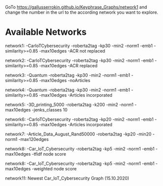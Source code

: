 GoTo https://gallusserrokin.github.io/Keyphrase_Graphs/network1 and change the number in the url to the according network you want to explore.

# Available Networks

network1: -CarIoTCybersecurity -roberta2tag -kp30 -min2 -norm1 -emb1 -similarity>=0.85 -max10edges -ACR not replaced

network2: -CarIoTCybersecurity -roberta2tag -kp30 -min2 -norm1 -emb1 -similarity>=0.85 -max10edges -ACR replaced

network3: -Quantum -roberta2tag -kp30 -min2 -norm1 -emb1 -similarity>=0.85 -max10edges -noArticles

network4: -Quantum -roberta2tag -kp30 -min2 -norm1 -emb1 -similarity>=0.85 -max10edges -Articles incorporated

network5: -3D_printing_5000 -roberta2tag -k200 -min2 -norm1 -max10edges -jenks_classes 10

network6: -CarIoTCybersecurity -roberta2tag -kp20 -min2 -norm1 -emb1 -similarity>=0.85 -max10edges -Articles incorporated

network7: -Article_Data_August_Rand50000 -roberta2tag -kp20 -min20 -norm1 -max120edges

network8: -Car_IoT_Cybersecurity -roberta2tag -kp5 -min2 -norm1 -emb1 -max10edges -tfidf node score

network8: -Car_IoT_Cybersecurity -roberta2tag -kp5 -min2 -norm1 -emb1 -max10edges -weighted node score

network11: Newest Car_IoT_Cybersecurity Graph (15.10.2020)



